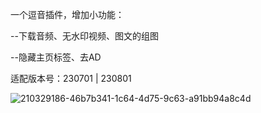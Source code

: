 一个逗音插件，增加小功能：

--下载音频、无水印视频、图文的组图

--隐藏主页标签、去AD

适配版本号：230701 | 230801


![210329186-46b7b341-1c64-4d75-9c63-a91bb94a8c4d](https://user-images.githubusercontent.com/1235777/210524199-c8149a9a-a8b2-4adc-94b5-691a3c837a47.png)

